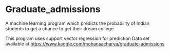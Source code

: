 # Graduate_admissions
A machine learning program which predicts the probability of Indian students to get a chance to get their dream college

This program uses support vector regression for prediction 
Data set available at https://www.kaggle.com/mohansacharya/graduate-admissions
